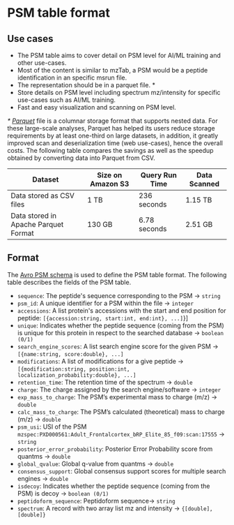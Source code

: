 # PSM table format

## Use cases

- The PSM table aims to cover detail on PSM level for AI/ML training and other use-cases. 
- Most of the content is similar to mzTab, a PSM would be a peptide identification in an specific msrun file.
- The representation should be in a parquet file. *
- Store details on PSM level including spectrum mz/intensity for specific use-cases such as AI/ML training.
- Fast and easy visualization and scanning on PSM level.


_* [Parquet](https://github.com/apache/parquet-format)_ file is a columnar storage format that supports nested data. For these large-scale analyses, Parquet has helped its users reduce storage requirements by at least one-third on large datasets, in addition, it greatly improved scan and deserialization time (web use-cases), hence the overall costs. The following table compares the savings as well as the speedup obtained by converting data into Parquet from CSV.

| Dataset    | Size on Amazon S3 | Query Run Time | Data Scanned |
| ---------  |--------------|-----------|--------|
|Data stored as CSV files | 1 TB     | 236 seconds     | 1.15 TB |
|Data stored in Apache Parquet Format | 130 GB     | 6.78 seconds     | 2.51 GB |

## Format

The [Avro PSM schema](psm.avsc) is used to define the PSM table format. The following table describes the fields of the PSM table.

- `sequence`: The peptide's sequence corresponding to the PSM -> `string`
- `psm_id`: A unique identifier for a PSM within the file -> `integer`
- `accessions`: A list protein's accessions with the start and end position for peptide: `[{accession:string, start:int, end:int}, ...]`}] 
- `unique`: Indicates whether the peptide sequence (coming from the PSM) is unique for this protein in respect to the searched database -> `boolean (0/1)`
- `search_engine_scores`: A list search engine score for the given PSM -> `[{name:string, score:double}, ...]`
- `modifications`: A list of modifications for a give peptide -> `[{modification:string, position:int, localization_probability:double}, ...]`
- `retention_time`: The retention time of the spectrum -> `double`
- `charge`: The charge assigned by the search engine/software -> `integer`
- `exp_mass_to_charge`: The PSM’s experimental mass to charge (m/z) -> `double`
- `calc_mass_to_charge`: The PSM’s calculated (theoretical) mass to charge (m/z) -> `double`
- `psm_usi`: USI of the PSM `mzspec:PXD000561:Adult_Frontalcortex_bRP_Elite_85_f09:scan:17555` -> `string`
- `posterior_error_probability`: Posterior Error Probability score from quantms -> `double`
- `global_qvalue`: Global q-value from quantms -> `double`
- `consensus_support`: Global consensus support scores for multiple search engines -> `double`
- `isdecoy`: Indicates whether the peptide sequence (coming from the PSM) is decoy -> `boolean (0/1)`
- `peptidoform_sequence`: Peptidoform sequence-> `string`
- `spectrum`: A record with two array list mz and intensity ->  `{[double], [double]}`